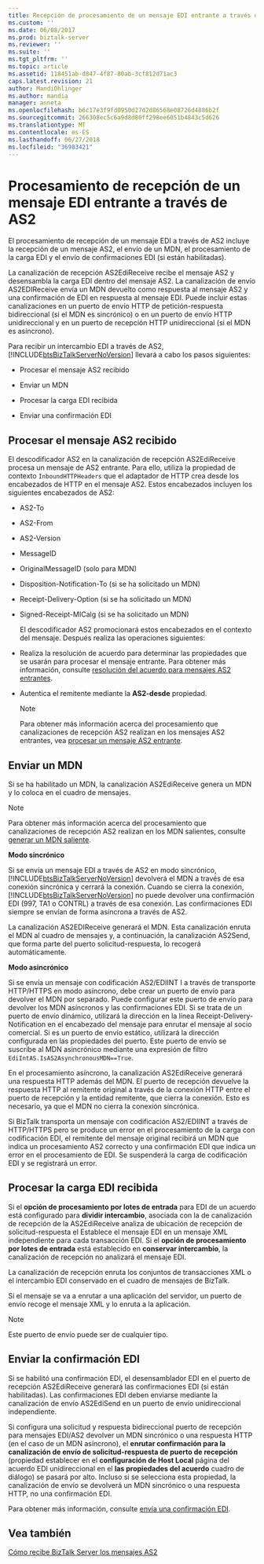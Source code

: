```yaml
---
title: Recepción de procesamiento de un mensaje EDI entrante a través de AS2 | Microsoft Docs
ms.custom: ''
ms.date: 06/08/2017
ms.prod: biztalk-server
ms.reviewer: ''
ms.suite: ''
ms.tgt_pltfrm: ''
ms.topic: article
ms.assetid: 118451ab-d847-4f87-80ab-3cf812d71ac3
caps.latest.revision: 21
author: MandiOhlinger
ms.author: mandia
manager: anneta
ms.openlocfilehash: b6c17e3f9fd0950d27d2d86568e08726d4886b2f
ms.sourcegitcommit: 266308ec5c6a9d8d80ff298ee6051b4843c5d626
ms.translationtype: MT
ms.contentlocale: es-ES
ms.lasthandoff: 06/27/2018
ms.locfileid: "36983421"
---
```

# <a name="receive-side-processing-of-an-incoming-edi-message-over-as2"></a>Procesamiento de recepción de un mensaje EDI entrante a través de AS2
El procesamiento de recepción de un mensaje EDI a través de AS2 incluye la recepción de un mensaje AS2, el envío de un MDN, el procesamiento de la carga EDI y el envío de confirmaciones EDI (si están habilitadas).  
  
 La canalización de recepción AS2EdiReceive recibe el mensaje AS2 y desensambla la carga EDI dentro del mensaje AS2. La canalización de envío AS2EDIReceive envía un MDN devuelto como respuesta al mensaje AS2 y una confirmación de EDI en respuesta al mensaje EDI. Puede incluir estas canalizaciones en un puerto de envío HTTP de petición-respuesta bidireccional (si el MDN es sincrónico) o en un puerto de envío HTTP unidireccional y en un puerto de recepción HTTP unidireccional (si el MDN es asíncrono).  
  
 Para recibir un intercambio EDI a través de AS2, [!INCLUDE[btsBizTalkServerNoVersion](../includes/btsbiztalkservernoversion-md.md)] llevará a cabo los pasos siguientes:  
  
-   Procesar el mensaje AS2 recibido  
  
-   Enviar un MDN  
  
-   Procesar la carga EDI recibida  
  
-   Enviar una confirmación EDI  
  
## <a name="processing-the-received-as2-message"></a>Procesar el mensaje AS2 recibido  
 El descodificador AS2 en la canalización de recepción AS2EdiReceive procesa un mensaje de AS2 entrante. Para ello, utiliza la propiedad de contexto `InboundHTTPHeaders` que el adaptador de HTTP crea desde los encabezados de HTTP en el mensaje AS2. Estos encabezados incluyen los siguientes encabezados de AS2:  
  
- AS2-To  
  
- AS2-From  
  
- AS2-Version  
  
- MessageID  
  
- OriginalMessageID (solo para MDN)  
  
- Disposition-Notification-To (si se ha solicitado un MDN)  
  
- Receipt-Delivery-Option (si se ha solicitado un MDN)  
  
- Signed-Receipt-MICalg (si se ha solicitado un MDN)  
  
  El descodificador AS2 promocionará estos encabezados en el contexto del mensaje. Después realiza las operaciones siguientes:  
  
- Realiza la resolución de acuerdo para determinar las propiedades que se usarán para procesar el mensaje entrante. Para obtener más información, consulte [resolución del acuerdo para mensajes AS2 entrantes](../core/agreement-resolution-for-incoming-as2-messages.md).  
  
- Autentica el remitente mediante la **AS2-desde** propiedad.  
  
  > [!NOTE]
  >  Para obtener más información acerca del procesamiento que canalizaciones de recepción AS2 realizan en los mensajes AS2 entrantes, vea [procesar un mensaje AS2 entrante](../core/processing-an-incoming-as2-message.md).  
  
## <a name="sending-an-mdn"></a>Enviar un MDN  
 Si se ha habilitado un MDN, la canalización AS2EdiReceive genera un MDN y lo coloca en el cuadro de mensajes.  
  
> [!NOTE]
>  Para obtener más información acerca del procesamiento que canalizaciones de recepción AS2 realizan en los MDN salientes, consulte [generar un MDN saliente](../core/generating-an-outgoing-mdn.md).  
  
 **Modo sincrónico**  
  
 Si se envía un mensaje EDI a través de AS2 en modo sincrónico, [!INCLUDE[btsBizTalkServerNoVersion](../includes/btsbiztalkservernoversion-md.md)] devolverá el MDN a través de esa conexión sincrónica y cerrará la conexión. Cuando se cierra la conexión, [!INCLUDE[btsBizTalkServerNoVersion](../includes/btsbiztalkservernoversion-md.md)] no puede devolver una confirmación EDI (997, TA1 o CONTRL) a través de esa conexión. Las confirmaciones EDI siempre se envían de forma asíncrona a través de AS2.  
  
 La canalización AS2EDIReceive generará el MDN. Esta canalización enruta el MDN al cuadro de mensajes y, a continuación, la canalización AS2Send, que forma parte del puerto solicitud-respuesta, lo recogerá automáticamente.  
  
 **Modo asincrónico**  
  
 Si se envía un mensaje con codificación AS2/EDIINT I a través de transporte HTTP/HTTPS en modo asíncrono, debe crear un puerto de envío para devolver el MDN por separado. Puede configurar este puerto de envío para devolver los MDN asíncronos y las confirmaciones EDI. Si se trata de un puerto de envío dinámico, utilizará la dirección en la línea Receipt-Delivery-Notification en el encabezado del mensaje para enrutar el mensaje al socio comercial. Si es un puerto de envío estático, utilizará la dirección configurada en las propiedades del puerto. Este puerto de envío se suscribe al MDN asincrónico mediante una expresión de filtro `EdiIntAS.IsAS2AsynchronousMDN==True`.  
  
 En el procesamiento asíncrono, la canalización AS2EdiReceive generará una respuesta HTTP además del MDN. El puerto de recepción devuelve la respuesta HTTP al remitente original a través de la conexión HTTP entre el puerto de recepción y la entidad remitente, que cierra la conexión. Esto es necesario, ya que el MDN no cierra la conexión sincrónica.  
  
 Si BizTalk transporta un mensaje con codificación AS2/EDIINT a través de HTTP/HTTPS pero se produce un error en el procesamiento de la carga con codificación EDI, el remitente del mensaje original recibirá un MDN que indica un procesamiento AS2 correcto y una confirmación EDI que indica un error en el procesamiento de EDI. Se suspenderá la carga de codificación EDI y se registrará un error.  
  
## <a name="processing-the-received-edi-payload"></a>Procesar la carga EDI recibida  
 Si el **opción de procesamiento por lotes de entrada** para EDI de un acuerdo está configurado para **dividir intercambio**, asociada con la de canalización de recepción de la AS2EdiReceive analiza de ubicación de recepción de solicitud-respuesta el Establece el mensaje EDI en un mensaje XML independiente para cada transacción EDI. Si el **opción de procesamiento por lotes de entrada** está establecido en **conservar intercambio**, la canalización de recepción no analizará el mensaje EDI.  
  
 La canalización de recepción enruta los conjuntos de transacciones XML o el intercambio EDI conservado en el cuadro de mensajes de BizTalk.  
  
 Si el mensaje se va a enrutar a una aplicación del servidor, un puerto de envío recoge el mensaje XML y lo enruta a la aplicación.  
  
> [!NOTE]
>  Este puerto de envío puede ser de cualquier tipo.  
  
## <a name="sending-the-edi-acknowledgment"></a>Enviar la confirmación EDI  
 Si se habilitó una confirmación EDI, el desensamblador EDI en el puerto de recepción AS2EdiReceive generará las confirmaciones EDI (si están habilitadas). Las confirmaciones EDI deben enviarse mediante la canalización de envío AS2EdiSend en un puerto de envío unidireccional independiente.  
  
 Si configura una solicitud y respuesta bidireccional puerto de recepción para mensajes EDI/AS2 devolver un MDN sincrónico o una respuesta HTTP (en el caso de un MDN asíncrono), el **enrutar confirmación para la canalización de envío de solicitud-respuesta de puerto de recepción** (propiedad establecer en el **configuración de Host Local** página del acuerdo EDI unidireccional en el **las propiedades del acuerdo** cuadro de diálogo) se pasará por alto. Incluso si se selecciona esta propiedad, la canalización de envío se devolverá un MDN sincrónico o una respuesta HTTP, no una confirmación EDI.  
  
 Para obtener más información, consulte [envía una confirmación EDI](../core/sending-an-edi-acknowledgment.md).  
  
## <a name="see-also"></a>Vea también  
 [Cómo recibe BizTalk Server los mensajes AS2](../core/how-biztalk-server-receives-as2-messages.md)